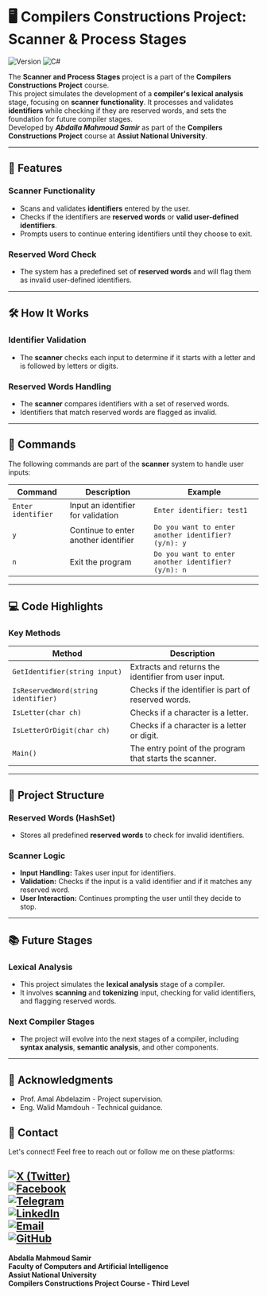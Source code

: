 # 🖥️ Compilers Constructions Project: Scanner & Process Stages

![Version](https://img.shields.io/badge/version-1.0.0-green.svg)
![C#](https://img.shields.io/badge/Language-C%23-purple.svg)

The **Scanner and Process Stages** project is a part of the **Compilers Constructions Project** course.  
This project simulates the development of a **compiler's lexical analysis** stage, focusing on **scanner functionality**. It processes and validates **identifiers** while checking if they are reserved words, and sets the foundation for future compiler stages.  
Developed by **_Abdalla Mahmoud Samir_** as part of the **Compilers Constructions Project** course at **Assiut National University**.

---

## 🚀 Features

### Scanner Functionality
- Scans and validates **identifiers** entered by the user.
- Checks if the identifiers are **reserved words** or **valid user-defined identifiers**.
- Prompts users to continue entering identifiers until they choose to exit.

### Reserved Word Check
- The system has a predefined set of **reserved words** and will flag them as invalid user-defined identifiers.

---

## 🛠️ How It Works

### Identifier Validation
- The **scanner** checks each input to determine if it starts with a letter and is followed by letters or digits.

### Reserved Words Handling
- The **scanner** compares identifiers with a set of reserved words.
- Identifiers that match reserved words are flagged as invalid.

---

## 📜 Commands

The following commands are part of the **scanner** system to handle user inputs:

| Command             | Description                               | Example                  |
|---------------------|-------------------------------------------|--------------------------|
| `Enter identifier`   | Input an identifier for validation        | `Enter identifier: test1` |
| `y`                  | Continue to enter another identifier      | `Do you want to enter another identifier? (y/n): y` |
| `n`                  | Exit the program                          | `Do you want to enter another identifier? (y/n): n` |

---

## 💻 Code Highlights

### Key Methods
| Method                        | Description                                              |
|-------------------------------|----------------------------------------------------------|
| `GetIdentifier(string input)`  | Extracts and returns the identifier from user input.      |
| `IsReservedWord(string identifier)` | Checks if the identifier is part of reserved words.  |
| `IsLetter(char ch)`            | Checks if a character is a letter.                       |
| `IsLetterOrDigit(char ch)`     | Checks if a character is a letter or digit.              |
| `Main()`                       | The entry point of the program that starts the scanner.   |

---

## 📂 Project Structure

### Reserved Words (HashSet)
- Stores all predefined **reserved words** to check for invalid identifiers.

### Scanner Logic
- **Input Handling:** Takes user input for identifiers.
- **Validation:** Checks if the input is a valid identifier and if it matches any reserved word.
- **User Interaction:** Continues prompting the user until they decide to stop.

---

## 📚 Future Stages

### Lexical Analysis
- This project simulates the **lexical analysis** stage of a compiler.
- It involves **scanning** and **tokenizing** input, checking for valid identifiers, and flagging reserved words.

### Next Compiler Stages
- The project will evolve into the next stages of a compiler, including **syntax analysis**, **semantic analysis**, and other components.

---

## 🙏 Acknowledgments

- Prof. Amal Abdelazim - Project supervision.
- Eng. Walid Mamdouh - Technical guidance.

## 📧 Contact

Let's connect! Feel free to reach out or follow me on these platforms:  

[![X (Twitter)](https://img.shields.io/badge/X-black.svg?style=for-the-badge&logo=X&logoColor=white)](https://x.com/abdallasamir04)  
[![Facebook](https://img.shields.io/badge/Facebook-1877F2?style=for-the-badge&logo=facebook&logoColor=white)](https://www.facebook.com/abdallasamir04/)  
[![Telegram](https://img.shields.io/badge/Telegram-2CA5E0?style=for-the-badge&logo=telegram&logoColor=white)](https://t.me/abdallasamir04)  
[![LinkedIn](https://img.shields.io/badge/LinkedIn-0077B5?style=for-the-badge&logo=linkedin&logoColor=white)](https://www.linkedin.com/in/abdalla-mahmoud-9264242b6/)  
[![Email](https://img.shields.io/badge/Email-D14836?style=for-the-badge&logo=gmail&logoColor=white)](mailto:samirovic707@gmail.com)  
[![GitHub](https://img.shields.io/badge/GitHub-%23121011.svg?style=for-the-badge&logo=github&logoColor=white)](https://github.com/abdallasamir04)  
---
**Abdalla Mahmoud Samir**  
**Faculty of Computers and Artificial Intelligence**  
**Assiut National University**  
**Compilers Constructions Project Course - Third Level**
